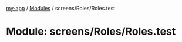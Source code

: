 [my-app](../README.md) / [Modules](../modules.md) / screens/Roles/Roles.test

# Module: screens/Roles/Roles.test
